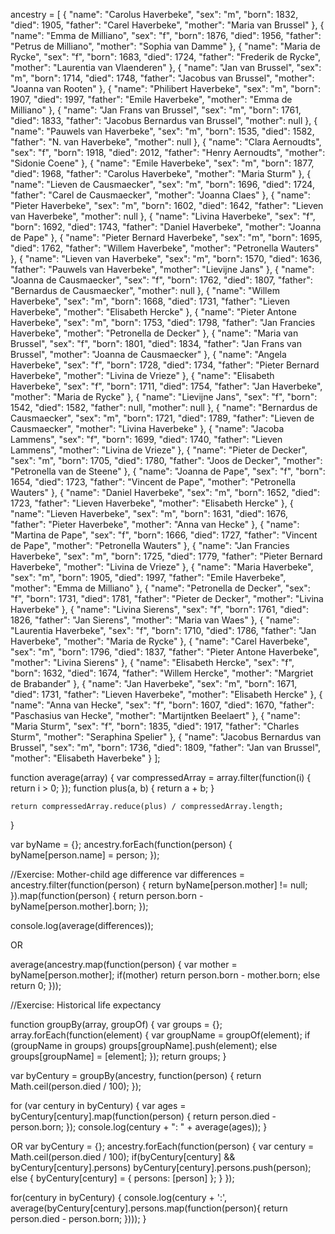 ancestry = [
    {
        "name": "Carolus Haverbeke",
        "sex": "m",
        "born": 1832,
        "died": 1905,
        "father": "Carel Haverbeke",
        "mother": "Maria van Brussel"
    },
    {
        "name": "Emma de Milliano",
        "sex": "f",
        "born": 1876,
        "died": 1956,
        "father": "Petrus de Milliano",
        "mother": "Sophia van Damme"
    },
    {
        "name": "Maria de Rycke",
        "sex": "f",
        "born": 1683,
        "died": 1724,
        "father": "Frederik de Rycke",
        "mother": "Laurentia van Vlaenderen"
    },
    {
        "name": "Jan van Brussel",
        "sex": "m",
        "born": 1714,
        "died": 1748,
        "father": "Jacobus van Brussel",
        "mother": "Joanna van Rooten"
    },
    {
        "name": "Philibert Haverbeke",
        "sex": "m",
        "born": 1907,
        "died": 1997,
        "father": "Emile Haverbeke",
        "mother": "Emma de Milliano"
    },
    {
        "name": "Jan Frans van Brussel",
        "sex": "m",
        "born": 1761,
        "died": 1833,
        "father": "Jacobus Bernardus van Brussel",
        "mother": null
    },
    {
        "name": "Pauwels van Haverbeke",
        "sex": "m",
        "born": 1535,
        "died": 1582,
        "father": "N. van Haverbeke",
        "mother": null
    },
    {
        "name": "Clara Aernoudts",
        "sex": "f",
        "born": 1918,
        "died": 2012,
        "father": "Henry Aernoudts",
        "mother": "Sidonie Coene"
    },
    {
        "name": "Emile Haverbeke",
        "sex": "m",
        "born": 1877,
        "died": 1968,
        "father": "Carolus Haverbeke",
        "mother": "Maria Sturm"
    },
    {
        "name": "Lieven de Causmaecker",
        "sex": "m",
        "born": 1696,
        "died": 1724,
        "father": "Carel de Causmaecker",
        "mother": "Joanna Claes"
    },
    {
        "name": "Pieter Haverbeke",
        "sex": "m",
        "born": 1602,
        "died": 1642,
        "father": "Lieven van Haverbeke",
        "mother": null
    },
    {
        "name": "Livina Haverbeke",
        "sex": "f",
        "born": 1692,
        "died": 1743,
        "father": "Daniel Haverbeke",
        "mother": "Joanna de Pape"
    },
    {
        "name": "Pieter Bernard Haverbeke",
        "sex": "m",
        "born": 1695,
        "died": 1762,
        "father": "Willem Haverbeke",
        "mother": "Petronella Wauters"
    },
    {
        "name": "Lieven van Haverbeke",
        "sex": "m",
        "born": 1570,
        "died": 1636,
        "father": "Pauwels van Haverbeke",
        "mother": "Lievijne Jans"
    },
    {
        "name": "Joanna de Causmaecker",
        "sex": "f",
        "born": 1762,
        "died": 1807,
        "father": "Bernardus de Causmaecker",
        "mother": null
    },
    {
        "name": "Willem Haverbeke",
        "sex": "m",
        "born": 1668,
        "died": 1731,
        "father": "Lieven Haverbeke",
        "mother": "Elisabeth Hercke"
    },
    {
        "name": "Pieter Antone Haverbeke",
        "sex": "m",
        "born": 1753,
        "died": 1798,
        "father": "Jan Francies Haverbeke",
        "mother": "Petronella de Decker"
    },
    {
        "name": "Maria van Brussel",
        "sex": "f",
        "born": 1801,
        "died": 1834,
        "father": "Jan Frans van Brussel",
        "mother": "Joanna de Causmaecker"
    },
    {
        "name": "Angela Haverbeke",
        "sex": "f",
        "born": 1728,
        "died": 1734,
        "father": "Pieter Bernard Haverbeke",
        "mother": "Livina de Vrieze"
    },
    {
        "name": "Elisabeth Haverbeke",
        "sex": "f",
        "born": 1711,
        "died": 1754,
        "father": "Jan Haverbeke",
        "mother": "Maria de Rycke"
    },
    {
        "name": "Lievijne Jans",
        "sex": "f",
        "born": 1542,
        "died": 1582,
        "father": null,
        "mother": null
    },
    {
        "name": "Bernardus de Causmaecker",
        "sex": "m",
        "born": 1721,
        "died": 1789,
        "father": "Lieven de Causmaecker",
        "mother": "Livina Haverbeke"
    },
    {
        "name": "Jacoba Lammens",
        "sex": "f",
        "born": 1699,
        "died": 1740,
        "father": "Lieven Lammens",
        "mother": "Livina de Vrieze"
    },
    {
        "name": "Pieter de Decker",
        "sex": "m",
        "born": 1705,
        "died": 1780,
        "father": "Joos de Decker",
        "mother": "Petronella van de Steene"
    },
    {
        "name": "Joanna de Pape",
        "sex": "f",
        "born": 1654,
        "died": 1723,
        "father": "Vincent de Pape",
        "mother": "Petronella Wauters"
    },
    {
        "name": "Daniel Haverbeke",
        "sex": "m",
        "born": 1652,
        "died": 1723,
        "father": "Lieven Haverbeke",
        "mother": "Elisabeth Hercke"
    },
    {
        "name": "Lieven Haverbeke",
        "sex": "m",
        "born": 1631,
        "died": 1676,
        "father": "Pieter Haverbeke",
        "mother": "Anna van Hecke"
    },
    {
        "name": "Martina de Pape",
        "sex": "f",
        "born": 1666,
        "died": 1727,
        "father": "Vincent de Pape",
        "mother": "Petronella Wauters"
    },
    {
        "name": "Jan Francies Haverbeke",
        "sex": "m",
        "born": 1725,
        "died": 1779,
        "father": "Pieter Bernard Haverbeke",
        "mother": "Livina de Vrieze"
    },
    {
        "name": "Maria Haverbeke",
        "sex": "m",
        "born": 1905,
        "died": 1997,
        "father": "Emile Haverbeke",
        "mother": "Emma de Milliano"
    },
    {
        "name": "Petronella de Decker",
        "sex": "f",
        "born": 1731,
        "died": 1781,
        "father": "Pieter de Decker",
        "mother": "Livina Haverbeke"
    },
    {
        "name": "Livina Sierens",
        "sex": "f",
        "born": 1761,
        "died": 1826,
        "father": "Jan Sierens",
        "mother": "Maria van Waes"
    },
    {
        "name": "Laurentia Haverbeke",
        "sex": "f",
        "born": 1710,
        "died": 1786,
        "father": "Jan Haverbeke",
        "mother": "Maria de Rycke"
    },
    {
        "name": "Carel Haverbeke",
        "sex": "m",
        "born": 1796,
        "died": 1837,
        "father": "Pieter Antone Haverbeke",
        "mother": "Livina Sierens"
    },
    {
        "name": "Elisabeth Hercke",
        "sex": "f",
        "born": 1632,
        "died": 1674,
        "father": "Willem Hercke",
        "mother": "Margriet de Brabander"
    },
    {
        "name": "Jan Haverbeke",
        "sex": "m",
        "born": 1671,
        "died": 1731,
        "father": "Lieven Haverbeke",
        "mother": "Elisabeth Hercke"
    },
    {
        "name": "Anna van Hecke",
        "sex": "f",
        "born": 1607,
        "died": 1670,
        "father": "Paschasius van Hecke",
        "mother": "Martijntken Beelaert"
    },
    {
        "name": "Maria Sturm",
        "sex": "f",
        "born": 1835,
        "died": 1917,
        "father": "Charles Sturm",
        "mother": "Seraphina Spelier"
    },
    {
        "name": "Jacobus Bernardus van Brussel",
        "sex": "m",
        "born": 1736,
        "died": 1809,
        "father": "Jan van Brussel",
        "mother": "Elisabeth Haverbeke"
    }
];

function average(array) {
    var compressedArray = array.filter(function(i) {
        return i > 0;
    });
    function plus(a, b) { return a + b; }

    return compressedArray.reduce(plus) / compressedArray.length;
}

var byName = {};
ancestry.forEach(function(person) {
    byName[person.name] = person;
});

//Exercise: Mother-child age difference
var differences = ancestry.filter(function(person) {
    return byName[person.mother] != null;
}).map(function(person) {
    return person.born - byName[person.mother].born;
});

console.log(average(differences));

OR

average(ancestry.map(function(person) {
    var mother = byName[person.mother];
    if(mother)
        return person.born - mother.born;
    else
        return 0;
}));

//Exercise: Historical life expectancy

function groupBy(array, groupOf) {
  var groups = {};
  array.forEach(function(element) {
    var groupName = groupOf(element);
    if (groupName in groups)
      groups[groupName].push(element);
    else
      groups[groupName] = [element];
  });
  return groups;
}

var byCentury = groupBy(ancestry, function(person) {
  return Math.ceil(person.died / 100);
});

for (var century in byCentury) {
  var ages = byCentury[century].map(function(person) {
    return person.died - person.born;
  });
  console.log(century + ": " + average(ages));
}

OR 
var byCentury = {};
ancestry.forEach(function(person) {
    var century = Math.ceil(person.died / 100);
    if(byCentury[century] && byCentury[century].persons)
        byCentury[century].persons.push(person);
    else {
        byCentury[century] = { persons: [person] };
    }
});

for(century in byCentury) {
    console.log(century + ':', average(byCentury[century].persons.map(function(person){
        return person.died - person.born;
    })));
}